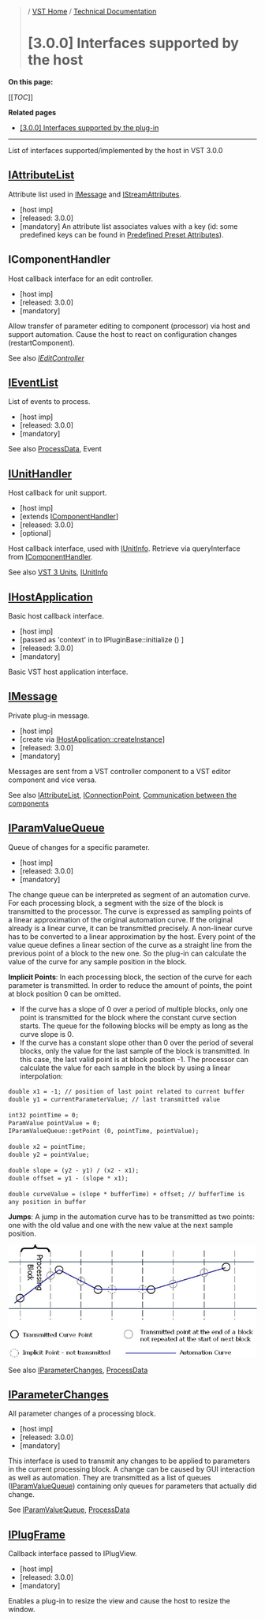 >/ [VST Home](../../../Index.md) / [Technical Documentation](../../Index.md)
>
># [3.0.0] Interfaces supported by the host

**On this page:**

[[_TOC_]]

**Related pages**

- [[3.0.0] Interfaces supported by the plug-in](../3.0.0/Plug+in+Interfaces.md)

---

List of interfaces supported/implemented by the host in VST 3.0.0

## [IAttributeList](https://steinbergmedia.github.io/vst3_doc/vstinterfaces/classSteinberg_1_1Vst_1_1IAttributeList.html)

Attribute list used in [IMessage](https://steinbergmedia.github.io/vst3_doc/vstinterfaces/classSteinberg_1_1Vst_1_1IMessage.html) and [IStreamAttributes](https://steinbergmedia.github.io/vst3_doc/vstinterfaces/classSteinberg_1_1Vst_1_1IStreamAttributes.html).

- [host imp]
- [released: 3.0.0]
- [mandatory]
An attribute list associates values with a key (id: some predefined keys can be found in [Predefined Preset Attributes](https://steinbergmedia.github.io/vst3_doc/vstinterfaces/group__presetAttributes.html)).

## IComponentHandler

Host callback interface for an edit controller.

- [host imp]
- [released: 3.0.0]
- [mandatory]

Allow transfer of parameter editing to component (processor) via host and support automation. Cause the host to react on configuration changes (restartComponent).

See also *[IEditController](https://steinbergmedia.github.io/vst3_doc/vstinterfaces/classSteinberg_1_1Vst_1_1IEditController.html)*

## [IEventList](https://steinbergmedia.github.io/vst3_doc/vstinterfaces/classSteinberg_1_1Vst_1_1IEventList.html)

List of events to process.

- [host imp]
- [released: 3.0.0]
- [mandatory]

See also [ProcessData](https://steinbergmedia.github.io/vst3_doc/vstinterfaces/structSteinberg_1_1Vst_1_1ProcessData.html), Event

## [IUnitHandler](https://steinbergmedia.github.io/vst3_doc/vstinterfaces/classSteinberg_1_1Vst_1_1IUnitHandler.html)

Host callback for unit support.

- [host imp]
- [extends [IComponentHandler](https://steinbergmedia.github.io/vst3_doc/vstinterfaces/classSteinberg_1_1Vst_1_1IComponentHandler.html)]
- [released: 3.0.0]
- [optional]

Host callback interface, used with [IUnitInfo](https://steinbergmedia.github.io/vst3_doc/vstinterfaces/classSteinberg_1_1Vst_1_1IUnitInfo.html). Retrieve via queryInterface from [IComponentHandler](https://steinbergmedia.github.io/vst3_doc/vstinterfaces/classSteinberg_1_1Vst_1_1IComponentHandler.html).

See also [VST 3 Units](../../VST+3+Units/Index.md), [IUnitInfo](https://steinbergmedia.github.io/vst3_doc/vstinterfaces/classSteinberg_1_1Vst_1_1IUnitInfo.html)

## [IHostApplication](https://steinbergmedia.github.io/vst3_doc/vstinterfaces/classSteinberg_1_1Vst_1_1IHostApplication.html)

Basic host callback interface.

- [host imp]
- [passed as 'context' in to IPluginBase::initialize () ]
- [released: 3.0.0]
- [mandatory]

Basic VST host application interface.

## [IMessage](https://steinbergmedia.github.io/vst3_doc/vstinterfaces/classSteinberg_1_1Vst_1_1IMessage.html)

Private plug-in message.

- [host imp]
- [create via [IHostApplication::createInstance](https://steinbergmedia.github.io/vst3_doc/vstinterfaces/classSteinberg_1_1Vst_1_1IHostApplication.html#a931e5a2ff8867bd8dfdbae1e42b78106)]
- [released: 3.0.0]
- [mandatory]

Messages are sent from a VST controller component to a VST editor component and vice versa.

See also [IAttributeList](https://steinbergmedia.github.io/vst3_doc/vstinterfaces/classSteinberg_1_1Vst_1_1IAttributeList.html), [IConnectionPoint](https://steinbergmedia.github.io/vst3_doc/vstinterfaces/classSteinberg_1_1Vst_1_1IConnectionPoint.html), [Communication between the components](../../API+Documentation/Index.md#communication-between-the-components)

## [IParamValueQueue](https://steinbergmedia.github.io/vst3_doc/vstinterfaces/classSteinberg_1_1Vst_1_1IParamValueQueue.html)

Queue of changes for a specific parameter.

- [host imp]
- [released: 3.0.0]
- [mandatory]

The change queue can be interpreted as segment of an automation curve. For each processing block, a segment with the size of the block is transmitted to the processor. The curve is expressed as sampling points of a linear approximation of the original automation curve. If the original already is a linear curve, it can be transmitted precisely. A non-linear curve has to be converted to a linear approximation by the host. Every point of the value queue defines a linear section of the curve as a straight line from the previous point of a block to the new one. So the plug-in can calculate the value of the curve for any sample position in the block.

**Implicit Points**:
In each processing block, the section of the curve for each parameter is transmitted. In order to reduce the amount of points, the point at block position 0 can be omitted.

- If the curve has a slope of 0 over a period of multiple blocks, only one point is transmitted for the block where the constant curve section starts. The queue for the following blocks will be empty as long as the curve slope is 0.
- If the curve has a constant slope other than 0 over the period of several blocks, only the value for the last sample of the block is transmitted. In this case, the last valid point is at block position -1. The processor can calculate the value for each sample in the block by using a linear interpolation:

```
double x1 = -1; // position of last point related to current buffer
double y1 = currentParameterValue; // last transmitted value
 
int32 pointTime = 0;
ParamValue pointValue = 0;
IParamValueQueue::getPoint (0, pointTime, pointValue);
 
double x2 = pointTime;
double y2 = pointValue;
 
double slope = (y2 - y1) / (x2 - x1);
double offset = y1 - (slope * x1);
 
double curveValue = (slope * bufferTime) + offset; // bufferTime is any position in buffer
```

**Jumps**:
A jump in the automation curve has to be transmitted as two points: one with the old value and one with the new value at the next sample position.

![tech_doc_29](../../../../resources/tech_doc_29.jpg)

See also [IParameterChanges](https://steinbergmedia.github.io/vst3_doc/vstinterfaces/classSteinberg_1_1Vst_1_1IParameterChanges.html), [ProcessData](https://steinbergmedia.github.io/vst3_doc/vstinterfaces/structSteinberg_1_1Vst_1_1ProcessData.html)

## [IParameterChanges](https://steinbergmedia.github.io/vst3_doc/vstinterfaces/classSteinberg_1_1Vst_1_1IParameterChanges.html)

All parameter changes of a processing block.

- [host imp]
- [released: 3.0.0]
- [mandatory]

This interface is used to transmit any changes to be applied to parameters in the current processing block. A change can be caused by GUI interaction as well as automation. They are transmitted as a list of queues ([IParamValueQueue](https://steinbergmedia.github.io/vst3_doc/vstinterfaces/classSteinberg_1_1Vst_1_1IParamValueQueue.html)) containing only queues for parameters that actually did change.

See [IParamValueQueue](https://steinbergmedia.github.io/vst3_doc/vstinterfaces/classSteinberg_1_1Vst_1_1IParamValueQueue.html), [ProcessData](https://steinbergmedia.github.io/vst3_doc/vstinterfaces/structSteinberg_1_1Vst_1_1ProcessData.html)

## [IPlugFrame](https://steinbergmedia.github.io/vst3_doc/base/classSteinberg_1_1IPlugFrame.html)

Callback interface passed to IPlugView.

- [host imp]
- [released: 3.0.0]
- [mandatory]

Enables a plug-in to resize the view and cause the host to resize the window.

